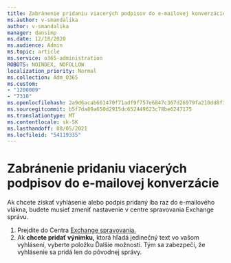 ```yaml
---
title: Zabránenie pridaniu viacerých podpisov do e-mailovej konverzácie
ms.author: v-smandalika
author: v-smandalika
manager: dansimp
ms.date: 12/18/2020
ms.audience: Admin
ms.topic: article
ms.service: o365-administration
ROBOTS: NOINDEX, NOFOLLOW
localization_priority: Normal
ms.collection: Adm_O365
ms.custom:
- "1200009"
- "7310"
ms.openlocfilehash: 2a9d6acab661470f71adf9f757e6847c367d26979fa210dd8f35e0ffaaa8dc45
ms.sourcegitcommit: b5f7da89a650d2915dc652449623c78be6247175
ms.translationtype: MT
ms.contentlocale: sk-SK
ms.lasthandoff: 08/05/2021
ms.locfileid: "54119335"
---
```

# <a name="avoid-multiple-signatures-from-being-added-in-an-email-conversation"></a>Zabránenie pridaniu viacerých podpisov do e-mailovej konverzácie

Ak chcete získať vyhlásenie alebo podpis pridaný iba raz do e-mailového vlákna, budete musieť zmeniť nastavenie v centre spravovania Exchange správu.

1. Prejdite do Centra [Exchange spravovania.](https://go.microsoft.com/fwlink/p/?linkid=2059104)
2. Ak **chcete pridať výnimku,** ktorá hľadá jedinečný text vo vašom vyhlásení, vyberte položku Ďalšie možnosti. Tým sa zabezpečí, že vyhlásenie sa pridá len do pôvodnej správy.


